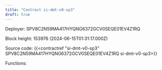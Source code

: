 ```yaml
---
title: "Contract si-dmt-v0-sp3"
draft: true
---
```

Deployer: SPV8C2N59MA417HYQNG6372GCV0SEQE01EV4Z1RQ


 



Block height: 153976 (2024-06-15T01:31:17.000Z)

Source code: {{<contractref "si-dmt-v0-sp3" SPV8C2N59MA417HYQNG6372GCV0SEQE01EV4Z1RQ si-dmt-v0-sp3>}}

Functions:


